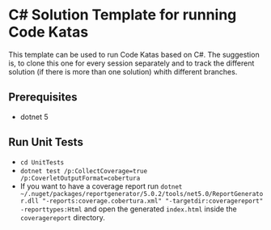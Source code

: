 # C# Solution Template for running Code Katas
This template can be used to run Code Katas based on C#. The suggestion is, to clone this one for every session separately and to track the different solution (if there is more than one solution) whith different branches. 

## Prerequisites 
* dotnet 5

## Run Unit Tests 
* `cd UnitTests`
* `dotnet test /p:CollectCoverage=true /p:CoverletOutputFormat=cobertura`
* If you want to have a coverage report run `dotnet ~/.nuget/packages/reportgenerator/5.0.2/tools/net5.0/ReportGenerator.dll "-reports:coverage.cobertura.xml" "-targetdir:coveragereport" -reporttypes:Html` and open the generated `index.html` inside the `coveragereport` directory. 